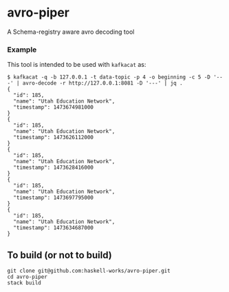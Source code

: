 # avro-piper

A Schema-registry aware avro decoding tool

### Example
This tool is intended to be used with `kafkacat` as:

```
$ kafkacat -q -b 127.0.0.1 -t data-topic -p 4 -o beginning -c 5 -D '---' | avro-decode -r http://127.0.0.1:8081 -D '---' | jq .
{
  "id": 185,
  "name": "Utah Education Network",
  "timestamp": 1473674981000
}
{
  "id": 185,
  "name": "Utah Education Network",
  "timestamp": 1473626112000
}
{
  "id": 185,
  "name": "Utah Education Network",
  "timestamp": 1473628416000
}
{
  "id": 185,
  "name": "Utah Education Network",
  "timestamp": 1473697795000
}
{
  "id": 185,
  "name": "Utah Education Network",
  "timestamp": 1473634687000
}
```

## To build (or not to build)

```
git clone git@github.com:haskell-works/avro-piper.git
cd avro-piper
stack build
```
